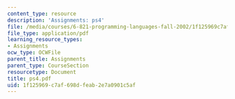 ```yaml
---
content_type: resource
description: 'Assignments: ps4'
file: /media/courses/6-821-programming-languages-fall-2002/1f125969c7af698dfeab2e7a0901c5af_ps4.pdf
file_type: application/pdf
learning_resource_types:
- Assignments
ocw_type: OCWFile
parent_title: Assignments
parent_type: CourseSection
resourcetype: Document
title: ps4.pdf
uid: 1f125969-c7af-698d-feab-2e7a0901c5af
---
```

